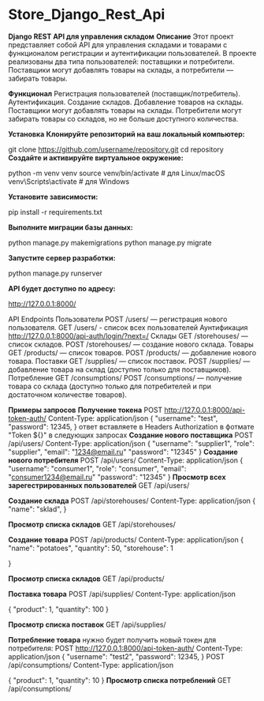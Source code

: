 # Store_Django_Rest_Api
**Django REST API для управления складом**
**Описание**
Этот проект представляет собой API для управления складами и товарами с функционалом регистрации и аутентификации пользователей. В проекте реализованы два типа пользователей: поставщики и потребители. Поставщики могут добавлять товары на склады, а потребители — забирать товары.

**Функционал**
Регистрация пользователей (поставщик/потребитель).
Аутентификация.
Создание складов.
Добавление товаров на склады.
Поставщики могут добавлять товары на склады.
Потребители могут забирать товары со складов, но не больше доступного количества.

**Установка**
**Клонируйте репозиторий на ваш локальный компьютер:**

git clone https://github.com/username/repository.git
cd repository
**Создайте и активируйте виртуальное окружение:**

python -m venv venv
source venv/bin/activate  # для Linux/macOS
venv\Scripts\activate  # для Windows

**Установите зависимости:**

pip install -r requirements.txt

**Выполните миграции базы данных:**

python manage.py makemigrations
python manage.py migrate

**Запустите сервер разработки:**

python manage.py runserver

**API будет доступно по адресу:**

http://127.0.0.1:8000/

API Endpoints
Пользователи
POST /users/ — регистрация нового пользователя.
GET /users/ - cписок всех пользователей
Аунтификация
http://127.0.0.1:8000/api-auth/login/?next=/
Склады
GET /storehouses/ — список складов.
POST /storehouses/ — создание нового склада.
Товары
GET /products/ — список товаров.
POST /products/ — добавление нового товара.
Поставки
GET /supplies/ — список поставок.
POST /supplies/ — добавление товара на склад (доступно только для поставщиков).
Потребление
GET /consumptions/
POST /consumptions/ — получение товара со склада (доступно только для потребителей и при достаточном количестве товаров).
    
**Примеры запросов**
**Получение токена**
POST http://127.0.0.1:8000/api-token-auth/
Content-Type: application/json
{
    "username": "test",
    "password": 12345,
}
ответ вставляете в Headers Authorization в фотмате "Token ${}" в следующих запросах
**Создание нового поставщика**
POST /api/users/
Content-Type: application/json
{
    "username": "supplier1",
    "role": "supplier",
    "email": "1234@email.ru"
    "password": "12345"
}
**Создание нового потребителя**
POST /api/users/
Content-Type: application/json
{
    "username": "consumer1",
    "role": "consumer",
    "email": "consumer1234@email.ru"
    "password": "12345"
}
**Просмотр всех зарегестрированных пользователей**
GET /api/users/

**Создание склада**
POST /api/storehouses/
Content-Type: application/json
{
    "name": "sklad",
}

**Просмотр списка складов**
GET /api/storehouses/

**Создание товара**
POST /api/products/
Content-Type: application/json
{
    "name": "potatoes",
    "quantity": 50,
    "storehouse": 1
    
}

**Просмотр списка складов**
GET /api/products/

**Поставка товара**
POST /api/supplies/
Content-Type: application/json

{
    "product": 1,
    "quantity": 100
}

**Просмотр списка поставок**
GET /api/supplies/

**Потребление товара**
нужно будет получить новый токен для потребителя:
POST http://127.0.0.1:8000/api-token-auth/
Content-Type: application/json
{
    "username": "test2",
    "password": 12345,
}
POST /api/consumptions/
Content-Type: application/json

{
    "product": 1,
    "quantity": 10
}
**Просмотр списка потреблений**
GET /api/consumptions/
